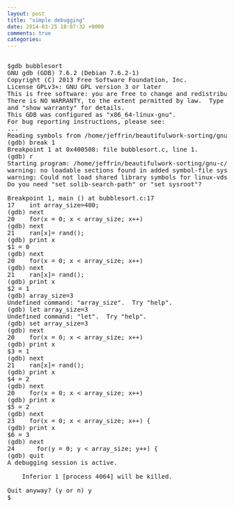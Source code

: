 ```yaml
---
layout: post
title: "simple debugging"
date: 2014-03-25 18:07:32 +0000
comments: true
categories: 
---
```

<pre>

$gdb bubblesort 
GNU gdb (GDB) 7.6.2 (Debian 7.6.2-1)
Copyright (C) 2013 Free Software Foundation, Inc.
License GPLv3+: GNU GPL version 3 or later <http://gnu.org/licenses/gpl.html>
This is free software: you are free to change and redistribute it.
There is NO WARRANTY, to the extent permitted by law.  Type "show copying"
and "show warranty" for details.
This GDB was configured as "x86_64-linux-gnu".
For bug reporting instructions, please see:
<http://www.gnu.org/software/gdb/bugs/>...
Reading symbols from /home/jeffrin/beautifulwork-sorting/gnu-c/bubblesort...done.
(gdb) break 1
Breakpoint 1 at 0x400508: file bubblesort.c, line 1.
(gdb) r
Starting program: /home/jeffrin/beautifulwork-sorting/gnu-c/bubblesort 
warning: no loadable sections found in added symbol-file system-supplied DSO at 0x7ffff7ffa000
warning: Could not load shared library symbols for linux-vdso.so.1.
Do you need "set solib-search-path" or "set sysroot"?

Breakpoint 1, main () at bubblesort.c:17
17	  int array_size=400;
(gdb) next
20	  for(x = 0; x < array_size; x++)
(gdb) next
21	  ran[x]= rand();
(gdb) print x
$1 = 0
(gdb) next
20	  for(x = 0; x < array_size; x++)
(gdb) next
21	  ran[x]= rand();
(gdb) print x
$2 = 1
(gdb) array_size=3
Undefined command: "array_size".  Try "help".
(gdb) let array_size=3
Undefined command: "let".  Try "help".
(gdb) set array_size=3
(gdb) next
20	  for(x = 0; x < array_size; x++)
(gdb) print x
$3 = 1
(gdb) next
21	  ran[x]= rand();
(gdb) print x
$4 = 2
(gdb) next
20	  for(x = 0; x < array_size; x++)
(gdb) print x
$5 = 2
(gdb) next
23	  for(x = 0; x < array_size; x++) {
(gdb) print x
$6 = 3
(gdb) next
24	    for(y = 0; y < array_size; y++) {
(gdb) quit
A debugging session is active.

	Inferior 1 [process 4064] will be killed.

Quit anyway? (y or n) y
$

</pre>